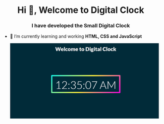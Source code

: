 <h1 align="center">Hi 👋, Welcome to Digital Clock</h1>
<h3 align="center">I have developed the Small Digital Clock</h3>

- 🌱 I’m currently learning and working **HTML, CSS and JavaScript**

  ![logo](https://github.com/Shahzad33/DigitalClock/blob/main/clock.png)
